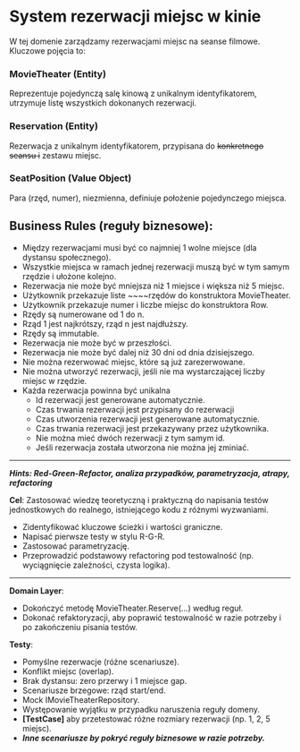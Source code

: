 ﻿# System rezerwacji miejsc w kinie
W tej domenie zarządzamy rezerwacjami miejsc na seanse filmowe. Kluczowe pojęcia to:

### MovieTheater (Entity)
Reprezentuje pojedynczą salę kinową z unikalnym identyfikatorem, utrzymuje listę wszystkich dokonanych rezerwacji.

### Reservation (Entity)
Rezerwacja z unikalnym identyfikatorem, przypisana do ~~konkretnego seansu i~~ zestawu miejsc.

### SeatPosition (Value Object)
Para (rzęd, numer), niezmienna, definiuje położenie pojedynczego miejsca.

## Business Rules (reguły biznesowe):

- Między rezerwacjami musi być co najmniej 1 wolne miejsce (dla dystansu społecznego).
- Wszystkie miejsca w ramach jednej rezerwacji muszą być w tym samym rzędzie i ułożone kolejno.
- Rezerwacja nie może być mniejsza niż 1 miejsce i większa niż 5 miejsc.
- Użytkownik przekazuje liste ~~~~rzędów do konstruktora MovieTheater.
- Użytkownik przekazuje numer i liczbe miejsc do konstruktora Row.
- Rzędy są numerowane od 1 do n.
- Rząd 1 jest najkrótszy, rząd n jest najdłuższy.
- Rzędy są immutable.
- Rezerwacja nie może być w przeszłości.
- Rezerwacja nie może być dalej niż 30 dni od dnia dzisiejszego.
- Nie można rezerwować miejsc, które są już zarezerwowane.
- Nie można utworzyć rezerwacji, jeśli nie ma wystarczającej liczby miejsc w rzędzie.
- Każda rezerwacja powinna być unikalna
  - Id rezerwacji jest generowane automatycznie.
  - Czas trwania rezerwacji jest przypisany do rezerwacji
  - Czas utworzenia rezerwacji jest generowane automatycznie.
  - Czas trwania rezerwacji jest przekazywany przez użytkownika.
  - Nie można mieć dwóch rezerwacji z tym samym id.
  - Jeśli rezerwacja została utworzona nie można jej zminiać.
  
---

**_Hints: Red-Green-Refactor, analiza przypadków, parametryzacja, atrapy, refactoring_**

**Cel**: Zastosować wiedzę teoretyczną i praktyczną do napisania testów jednostkowych do realnego, istniejącego kodu z różnymi wyzwaniami.
- Zidentyfikować kluczowe ścieżki i wartości graniczne.
- Napisać pierwsze testy w stylu R-G-R.
- Zastosować parametryzację.
- Przeprowadzić podstawowy refactoring pod testowalność (np. wyciągnięcie zależności, czysta logika).


---
**Domain Layer**:
 - Dokończyć metodę MovieTheater.Reserve(...) według reguł.
 - Dokonać refaktoryzacji, aby poprawić testowalność w razie potrzeby i po zakończeniu pisania testów. 

**Testy**:
- Pomyślne rezerwacje (różne scenariusze).
- Konflikt miejsc (overlap).
- Brak dystansu: zero przerwy i 1 miejsce gap.
- Scenariusze brzegowe: rząd start/end.
- Mock IMovieTheaterRepository.
- Występowanie wyjątku w przypadku naruszenia reguły domeny.
- **[TestCase]** aby przetestować różne rozmiary rezerwacji (np. 1, 2, 5 miejsc).
- **_Inne scenariusze by pokryć reguły biznesowe w razie potrzeby._**